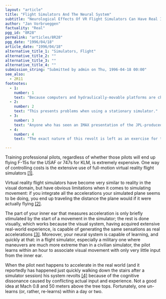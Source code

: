```yaml
---
layout: "article"
title: "Flight Simulators And The Neural System"
subtitle: "Neurological Effects Of VR Flight Simulators Can Have Real Impact"
author: "Jan Vorbrueggen"
factuality: "Real"
pgg_id: "8R28"
permalink: "articles/8R28"
pgg_date: "1996/04/18"
article_date: "1996/04/18"
alternative_title_1: "Simulators, Flight"
alternative_title_2: ""
alternative_title_3: ""
alternative_title_4: ""
submission_string: "Submitted by admin on Thu, 1996-04-18 00:00"
see_also:
  - 2R11
footnotes: 
  - 1:
    number: 1
    text: "Because computers and hydraulically-movable platforms are cheaper than real aircraft, although you wouldn&apos;t know it from sitting in coach on a 737."
  - 2:
    number: 2
    text: "This presents problems when using a stationary simulator."
  - 3:
    number: 3
    text: "Anyone who has seen an IMAX presentation of the JPL-produced Venus and Mars fly-overs will attest to this."
  - 4:
    number: 4
    text: "The exact nature of this revolt is left as an exercise for the reader."

---
```

<div>
<p>Training professional pilots, regardless of whether those pilots will end up flying F-15s for the USAF or 747s for KLM, is extremely expensive. One way of controlling costs is the extensive use of full-motion virtual reality flight simulators <a href="#footnote-body.1" name="footnote-link.1" class="footnote-link">[1]</a>.</p>
<p>Virtual reality flight simulators have become very similar to reality in the visual domain, but have obvious limitations when it comes to simulating movement: if you integrate all the accelerations your simulated plane seems to be doing, you end up traveling the distance the plane would if it were actually flying <a href="#footnote-body.2" name="footnote-link.2" class="footnote-link">[2]</a>.</p>
<p>The part of your inner ear that measures acceleration is only briefly stimulated by the start of a movement in the simulator; the rest is done visually, which works because the visual system, having acquired extensive real-world experience, is capable of generating the same sensations as real accelerations <a href="#footnote-body.3" name="footnote-link.3" class="footnote-link">[3]</a>. Moreover, your neural system is capable of learning, and quickly at that: in a flight simulator, especially a military one where maneuvers are much more extreme than in a civilian simulator, the pilot learns within an hour to associate visual movement with only very little input from the inner ear.</p>
<p>When the pilot next happens to accelerate in the real world (and it reportedly has happened just quickly walking down the stairs after a simulator session) his system revolts <a href="#footnote-body.4" name="footnote-link.4" class="footnote-link">[4]</a> because of the cognitive dissonance caused by conflicting actual input and experience. Not a good idea at Mach 0.8 and 50 meters above the tree tops. Fortunately, one un-learns (or, rather, re-learns) within a day or two.</p>
</div>
